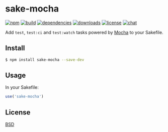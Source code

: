 # sake-mocha

[![npm][npm-img]][npm-url]
[![build][build-img]][build-url]
[![dependencies][dependencies-img]][dependencies-url]
[![downloads][downloads-img]][downloads-url]
[![license][license-img]][license-url]
[![chat][chat-img]][chat-url]

Add `test`, `test:ci` and `test:watch` tasks powered by [Mocha][mocha] to your
Sakefile.

## Install
```bash
$ npm install sake-mocha --save-dev
```

## Usage
In your Sakefile:

```javascript
use('sake-mocha')
```

## License
[BSD][license-url]

[mocha]:            https://mochajs.org
[build-img]:        https://img.shields.io/travis/sakejs/sake-mocha.svg
[build-url]:        https://travis-ci.org/sakejs/sake-mocha
[chat-img]:         https://badges.gitter.im/join-chat.svg
[chat-url]:         https://gitter.im/sakejs/chat
[coverage-img]:     https://coveralls.io/repos/sakejs/sake-mocha/badge.svg?branch=master&service=github
[coverage-url]:     https://coveralls.io/github/sakejs/sake-mocha?branch=master
[dependencies-img]: https://david-dm.org/sakejs/sake-mocha.svg
[dependencies-url]: https://david-dm.org/sakejs/sake-mocha
[downloads-img]:    https://img.shields.io/npm/dm/sake-mocha.svg
[downloads-url]:    http://badge.fury.io/js/sake-mocha
[license-img]:      https://img.shields.io/npm/l/sake-mocha.svg
[license-url]:      https://github.com/sakejs/sake-mocha/blob/master/LICENSE
[npm-img]:          https://img.shields.io/npm/v/sake-mocha.svg
[npm-url]:          https://www.npmjs.com/package/sake-mocha
